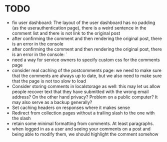 # TODO

* fix user dashboard: The layout of the user dashboard has no padding (as the userauthentication page), there is a weird sentence in the comment list and there is not link to the original post
* after confirming the comment and then rendering the original post, there is an error in the console
* after confirming the comment and then rendering the original post, there is an error in the console: `
* need a way for service owners to specify custom css for the comments page
* consider real caching of the postcomments page: we need to make sure that the comments are always up to date, but we also need to make sure that the page is not too slow to load
* Consider storing comments in localstorage as well: this may let us allow people recover text that they have submitted with the wrong email address? On the other hand privacy? Problem on a public computer? It may also serve as a backup generally?
* Set caching headers on responses where it makes sense
* Redirect from collection pages without a trailing slash to the one with the slash
* retain some minimal formatting from comments. At least paragraphs.
* when logged in as a user and seeing your comments on a post and being able to modify them, we should highlight the comment somehow